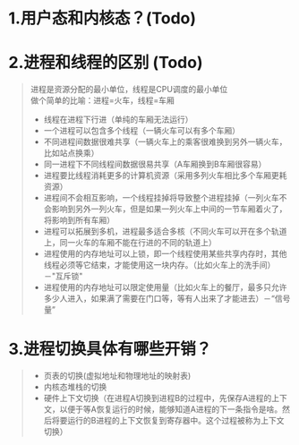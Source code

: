 # 1.用户态和内核态？(Todo)

# 2.进程和线程的区别 (Todo)
> 进程是资源分配的最小单位，线程是CPU调度的最小单位   
做个简单的比喻：进程=火车，线程=车厢
> - 线程在进程下行进（单纯的车厢无法运行）
> - 一个进程可以包含多个线程（一辆火车可以有多个车厢） 
> - 不同进程间数据很难共享（一辆火车上的乘客很难换到另外一辆火车，比如站点换乘） 
> - 同一进程下不同线程间数据很易共享（A车厢换到B车厢很容易） 
> - 进程要比线程消耗更多的计算机资源（采用多列火车相比多个车厢更耗资源） 
> - 进程间不会相互影响，一个线程挂掉将导致整个进程挂掉（一列火车不会影响到另外一列火车，但是如果一列火车上中间的一节车厢着火了，将影响到所有车厢） 
> - 进程可以拓展到多机，进程最多适合多核（不同火车可以开在多个轨道上，同一火车的车厢不能在行进的不同的轨道上） 
> - 进程使用的内存地址可以上锁，即一个线程使用某些共享内存时，其他线程必须等它结束，才能使用这一块内存。（比如火车上的洗手间）－"互斥锁"
> - 进程使用的内存地址可以限定使用量（比如火车上的餐厅，最多只允许多少人进入，如果满了需要在门口等，等有人出来了才能进去）－“信号量”
  
# 3.进程切换具体有哪些开销？
> - 页表的切换(虚拟地址和物理地址的映射表)
> - 内核态堆栈的切换 
> - 硬件上下文切换（在进程A切换到进程B的过程中，先保存A进程的上下文，以便于等A恢复运行的时候，能够知道A进程的下一条指令是啥。然后将要运行的B进程的上下文恢复到寄存器中。这个过程被称为上下文切换）
